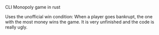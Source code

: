 CLI Monopoly game in rust

Uses the unofficial win condition: When a player goes bankrupt, the one with the most money wins the game.
It is very unfinished and the code is really ugly.